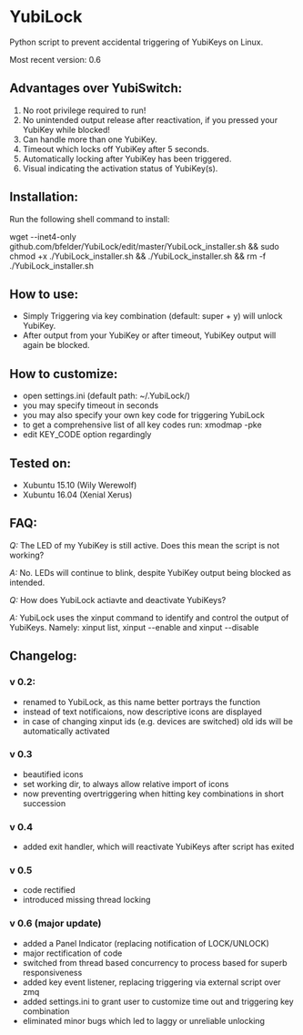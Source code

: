 # YubiLock

Python script to prevent accidental triggering of YubiKeys on Linux.

Most recent version: 0.6


## Advantages over YubiSwitch:
1. No root privilege required to run!
2. No unintended output release after reactivation, if you pressed your YubiKey while blocked!
3. Can handle more than one YubiKey.
4. Timeout which locks off YubiKey after 5 seconds.
5. Automatically locking after YubiKey has been triggered.
6. Visual indicating the activation status of YubiKey(s).

## Installation:
Run the following shell command to install:

wget --inet4-only  github.com/bfelder/YubiLock/edit/master/YubiLock_installer.sh 
&& sudo chmod +x ./YubiLock_installer.sh
&& ./YubiLock_installer.sh
&& rm -f ./YubiLock_installer.sh


## How to use:
- Simply Triggering via key combination (default: super + y) will unlock YubiKey.
- After output from your YubiKey or after timeout, YubiKey output will again be blocked.

## How to customize:
- open settings.ini (default path: ~/.YubiLock/)
- you may specify timeout in seconds
- you may also specify your own key code for triggering YubiLock
- to get a comprehensive list of all key codes run: xmodmap -pke
- edit KEY_CODE option regardingly


## Tested on:
- Xubuntu 15.10 (Wily Werewolf)
- Xubuntu 16.04 (Xenial Xerus)

## FAQ:
_Q:_ The LED of my YubiKey is still active. Does this mean the script is not working?

_A:_ No. LEDs will continue to blink, despite YubiKey output being blocked as intended.

_Q:_ How does YubiLock actiavte and deactivate YubiKeys?

_A:_ YubiLock uses the xinput command to identify and control the output of YubiKeys. Namely:
xinput list, xinput --enable <id> and xinput --disable <id>


## Changelog:
### v 0.2:
- renamed to YubiLock, as this name better portrays the function
- instead of text notificaions, now descriptive icons are displayed
- in case of changing xinput ids (e.g. devices are switched) old ids will be automatically activated

### v 0.3
- beautified icons
- set working dir, to always allow relative import of icons
- now preventing overtriggering when hitting key combinations in short succession

### v 0.4
- added exit handler, which will reactivate YubiKeys after script has exited

### v 0.5
- code rectified
- introduced missing thread locking

### v 0.6 (major update)
- added a Panel Indicator (replacing notification of LOCK/UNLOCK)
- major rectification of code
- switched from thread based concurrency to process based for superb responsiveness
- added key event listener, replacing triggering via external script over zmq
- added settings.ini to grant user to customize time out and triggering key combination
- eliminated minor bugs which led to laggy or unreliable unlocking

